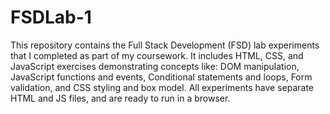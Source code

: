 # FSDLab-1
This repository contains the Full Stack Development (FSD) lab experiments that I completed as part of my coursework.
It includes HTML, CSS, and JavaScript exercises demonstrating concepts like:
DOM manipulation,
JavaScript functions and events,
Conditional statements and loops,
Form validation, and
CSS styling and box model.
All experiments have separate HTML and JS files, and are ready to run in a browser.
